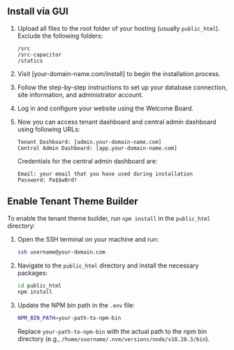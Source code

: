 ## Install via GUI

1. Upload all files to the root folder of your hosting (usually `public_html`). Exclude the following folders:
    ```
    /src
    /src-capacitor
    /statics
    ```
2. Visit [your-domain-name.com/install] to begin the installation process.
3. Follow the step-by-step instructions to set up your database connection, site information, and administrator account.
4. Log in and configure your website using the Welcome Board.
5. Now you can access tenant dashboard and central admin dashboard using following URLs:
    ```
    Tenant Dashboard: [admin.your-domain-name.com]
    Central Admin Dashboard: [app.your-domain-name.com]
    ```
    
    Credentials for the central admin dashboard are:
    ```
    Email: your email that you have used during installation
    Password: Pa$$w0rd!
    ```

## Enable Tenant Theme Builder

To enable the tenant theme builder, run `npm install` in the `public_html` directory:

1. Open the SSH terminal on your machine and run:

    ```bash
    ssh username@your-domain.com
    ```

2. Navigate to the `public_html` directory and install the necessary packages:

    ```bash
    cd public_html
    npm install
    ```

3. Update the NPM bin path in the `.env` file:

    ```bash
    NPM_BIN_PATH=your-path-to-npm-bin 
    ```

    Replace `your-path-to-npm-bin` with the actual path to the npm bin directory (e.g., `/home/username/.nvm/versions/node/v18.20.3/bin`).
